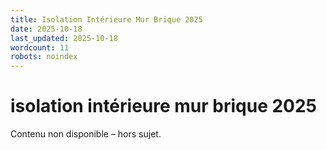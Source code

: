 ```yaml
---
title: Isolation Intérieure Mur Brique 2025
date: 2025-10-18
last_updated: 2025-10-18
wordcount: 11
robots: noindex
---
```


# isolation intérieure mur brique 2025

Contenu non disponible – hors sujet.